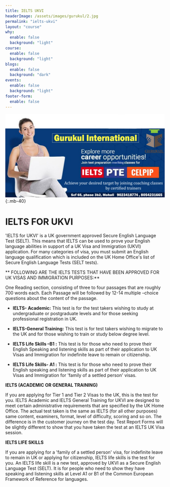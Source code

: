 ```yaml
---
title: IELTS UKVI
headerImage: /assets/images/gurukul/2.jpg
permalink: "ielts-ukvi"
layout: "course"
why:
  enable: false
  background: "light"
course:
  enable: false
  background: "light"
blogs:
  enable: false
  background: "dark"
events:
  enable: false
  background: "light"
footer-form:
  enable: false
---
```


![CELPIP)](assets/images/gurukul/7.jpg)
{:.mb-40}

# IELTS FOR UKVI

'IELTS for UKVI' is a UK government approved Secure English Language Test (SELT). This means that IELTS can be used to prove your English language abilities in support of a UK Visa and Immigration (UKVI) application. For many categories of visa, you must submit an English language qualification which is included on the UK Home Office's list of Secure English Language Tests (SELT tests).

** FOLLOWING ARE THE IELTS TESTS THAT HAVE BEEN APPROVED FOR UK VISAS AND IMMIGRATION PURPOSES:**

One Reading section, consisting of three to four passages that are roughly 700 words each. Each Passage will be followed by 12-14 multiple –choice questions about the content of the passage.

- **IELTS- Academic:** This test is for the test takers wishing to study at undergraduate or postgraduate levels and for those seeking professional registration in UK.

- **IELTS-General Training:** This test is for test takers wishing to migrate to the UK and for those wishing to train or study below degree level.

- **IELTS Life Skills –B1 :** This test is for those who need to prove their English Speaking and listening skills as part of their application to UK Visas and Immigration for indefinite leave to remain or citizenship.

- **IELTS Life Skills- A1 :** This test is for those who need to prove their English speaking and listening skills as part of their application to UK Visas and Immigration for 'family of a settled person' visas.

**IELTS (ACADEMIC OR GENERAL TRAINING)**

If you are applying for Tier 1 and Tier 2 Visas to the UK, this is the test for you. IELTS Academic and IELTS General Training for UKVI are designed to meet certain administrative requirements that are specified by the UK Home Office. The actual test taken is the same as IELTS (for all other purposes) same content, examiners, format, level of difficulty, scoring and so on. The difference is in the customer journey on the test day. Test Report Forms will be slightly different to show that you have taken the test at an IELTS UK Visa session.

**IELTS LIFE SKILLS**

If you are applying for a 'family of a settled person' visa, for indefinite leave to remain in UK or applying for citizenship, IELTS life skills is the test for you. An IELTS life skill is a new test, approved by UKVI as a Secure English Language Test (SELT). It is for people who need to show they have speaking and listening skills at Level A1 or B1 of the Common European Framework of Reference for languages.





